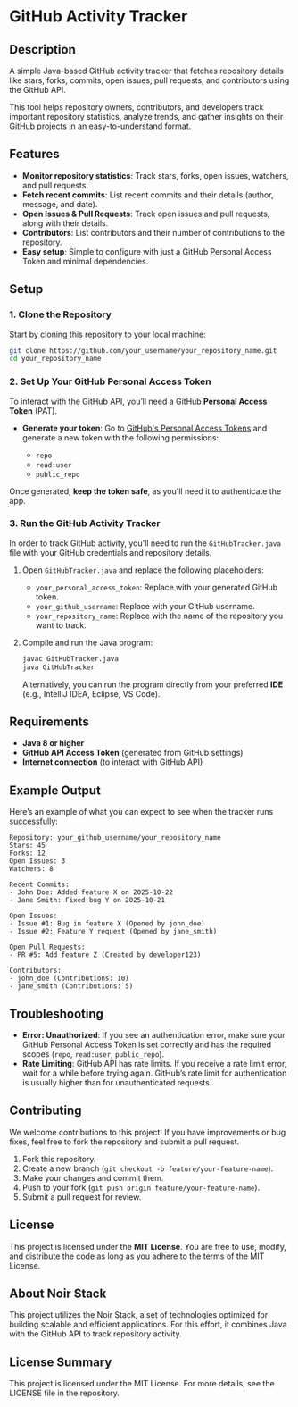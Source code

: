 # GitHub Activity Tracker

## Description
A simple Java-based GitHub activity tracker that fetches repository details like stars, forks, commits, open issues, pull requests, and contributors using the GitHub API.

This tool helps repository owners, contributors, and developers track important repository statistics, analyze trends, and gather insights on their GitHub projects in an easy-to-understand format.

## Features
- **Monitor repository statistics**: Track stars, forks, open issues, watchers, and pull requests.
- **Fetch recent commits**: List recent commits and their details (author, message, and date).
- **Open Issues & Pull Requests**: Track open issues and pull requests, along with their details.
- **Contributors**: List contributors and their number of contributions to the repository.
- **Easy setup**: Simple to configure with just a GitHub Personal Access Token and minimal dependencies.

## Setup

### 1. Clone the Repository
Start by cloning this repository to your local machine:
```bash
git clone https://github.com/your_username/your_repository_name.git
cd your_repository_name
````

### 2. Set Up Your GitHub Personal Access Token

To interact with the GitHub API, you’ll need a GitHub **Personal Access Token** (PAT).

* **Generate your token**: Go to [GitHub's Personal Access Tokens](https://github.com/settings/tokens) and generate a new token with the following permissions:

  * `repo`
  * `read:user`
  * `public_repo`

Once generated, **keep the token safe**, as you'll need it to authenticate the app.

### 3. Run the GitHub Activity Tracker

In order to track GitHub activity, you'll need to run the `GitHubTracker.java` file with your GitHub credentials and repository details.

1. Open `GitHubTracker.java` and replace the following placeholders:

   * `your_personal_access_token`: Replace with your generated GitHub token.
   * `your_github_username`: Replace with your GitHub username.
   * `your_repository_name`: Replace with the name of the repository you want to track.

2. Compile and run the Java program:

   ```bash
   javac GitHubTracker.java
   java GitHubTracker
   ```

   Alternatively, you can run the program directly from your preferred **IDE** (e.g., IntelliJ IDEA, Eclipse, VS Code).

## Requirements

* **Java 8 or higher**
* **GitHub API Access Token** (generated from GitHub settings)
* **Internet connection** (to interact with GitHub API)

## Example Output

Here’s an example of what you can expect to see when the tracker runs successfully:

```
Repository: your_github_username/your_repository_name
Stars: 45
Forks: 12
Open Issues: 3
Watchers: 8

Recent Commits:
- John Doe: Added feature X on 2025-10-22
- Jane Smith: Fixed bug Y on 2025-10-21

Open Issues:
- Issue #1: Bug in feature X (Opened by john_doe)
- Issue #2: Feature Y request (Opened by jane_smith)

Open Pull Requests:
- PR #5: Add feature Z (Created by developer123)

Contributors:
- john_doe (Contributions: 10)
- jane_smith (Contributions: 5)
```

## Troubleshooting

* **Error: Unauthorized**: If you see an authentication error, make sure your GitHub Personal Access Token is set correctly and has the required scopes (`repo`, `read:user`, `public_repo`).
* **Rate Limiting**: GitHub API has rate limits. If you receive a rate limit error, wait for a while before trying again. GitHub’s rate limit for authentication is usually higher than for unauthenticated requests.

## Contributing

We welcome contributions to this project! If you have improvements or bug fixes, feel free to fork the repository and submit a pull request.

1. Fork this repository.
2. Create a new branch (`git checkout -b feature/your-feature-name`).
3. Make your changes and commit them.
4. Push to your fork (`git push origin feature/your-feature-name`).
5. Submit a pull request for review.

## License

This project is licensed under the **MIT License**. You are free to use, modify, and distribute the code as long as you adhere to the terms of the MIT License.

## About Noir Stack

This project utilizes the Noir Stack, a set of technologies optimized for building scalable and efficient applications. For this effort, it combines Java with the GitHub API to track repository activity.

## License Summary

This project is licensed under the MIT License. For more details, see the LICENSE file in the repository.


